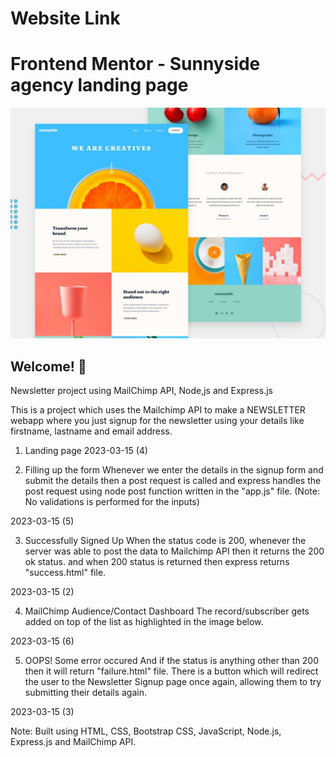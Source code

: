 # Website Link


# Frontend Mentor - Sunnyside agency landing page

![Design preview for the Sunnyside agency landing page coding challenge](./design/desktop-preview.jpg)

## Welcome! 👋

Newsletter project using MailChimp API, Node,js and Express.js

This is a project which uses the Mailchimp API to make a NEWSLETTER webapp where you just signup for the newsletter using your details like firstname, lastname and email address.

1. Landing page
2023-03-15 (4)

2. Filling up the form
Whenever we enter the details in the signup form and submit the details then a post request is called and express handles the post request using node post function written in the "app.js" file. (Note: No validations is performed for the inputs)

2023-03-15 (5)

3. Successfully Signed Up
When the status code is 200, whenever the server was able to post the data to Mailchimp API then it returns the 200 ok status. and when 200 status is returned then express returns "success.html" file.

2023-03-15 (2)

4. MailChimp Audience/Contact Dashboard
The record/subscriber gets added on top of the list as highlighted in the image below.

2023-03-15 (6)

5. OOPS! Some error occured
And if the status is anything other than 200 then it will return "failure.html" file. There is a button which will redirect the user to the Newsletter Signup page once again, allowing them to try submitting their details again.

2023-03-15 (3)



Note:
Built using HTML, CSS, Bootstrap CSS, JavaScript, Node.js, Express.js and MailChimp API.
